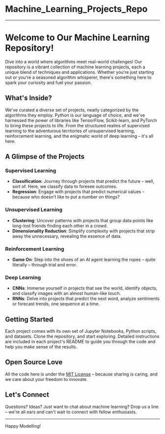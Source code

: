 # Machine_Learning_Projects_Repo

---

# Welcome to Our Machine Learning Repository!

Dive into a world where algorithms meet real-world challenges! Our repository is a vibrant collection of machine learning projects, each a unique blend of techniques and applications. Whether you're just starting out or you're a seasoned algorithm whisperer, there's something here to spark your curiosity and fuel your passion.

## What's Inside?

We've curated a diverse set of projects, neatly categorized by the algorithms they employ. Python is our language of choice, and we've harnessed the power of libraries like TensorFlow, Scikit-learn, and PyTorch to bring these projects to life. From the structured realms of supervised learning to the adventurous territories of unsupervised learning, reinforcement learning, and the enigmatic world of deep learning – it's all here.

## A Glimpse of the Projects

### Supervised Learning
- **Classification**: Journey through projects that predict the future – well, sort of. Here, we classify data to foresee outcomes.
- **Regression**: Engage with projects that predict numerical values – because who doesn't like to put a number on things?

### Unsupervised Learning
- **Clustering**: Uncover patterns with projects that group data points like long-lost friends finding each other in a crowd.
- **Dimensionality Reduction**: Simplify complexity with projects that strip away the unnecessary, revealing the essence of data.

### Reinforcement Learning
- **Game On**: Step into the shoes of an AI agent learning the ropes – quite literally – through trial and error.

### Deep Learning
- **CNNs**: Immerse yourself in projects that see the world, identify objects, and classify images with an almost human-like touch.
- **RNNs**: Delve into projects that predict the next word, analyze sentiments or forecast trends, one sequence at a time.

## Getting Started
Each project comes with its own set of Jupyter Notebooks, Python scripts, and datasets. Clone the repository, and start exploring. Detailed instructions are included in each project's README to guide you through the code and help you make sense of the results.

## Open Source Love
All the code here is under the [MIT License](LICENSE) – because sharing is caring, and we care about your freedom to innovate.

## Let's Connect
Questions? Ideas? Just want to chat about machine learning? Drop us a line – we're all ears and can't wait to connect with fellow enthusiasts.

---

Happy Modelling!
